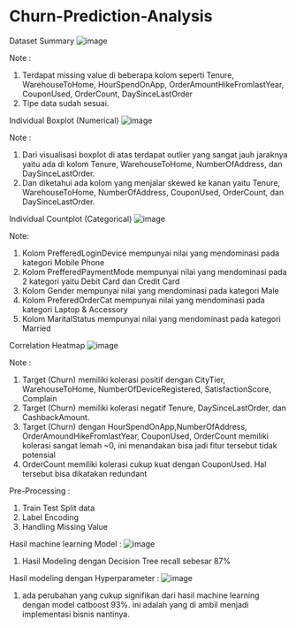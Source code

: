 # Churn-Prediction-Analysis

Dataset Summary 
![image](https://user-images.githubusercontent.com/61017058/184572093-4aa4af07-9fb1-44cc-b98e-9deacc3b34df.png)

Note : 
1. Terdapat missing value di beberapa kolom seperti Tenure, WarehouseToHome, HourSpendOnApp, OrderAmountHikeFromlastYear, CouponUsed, OrderCount, DaySinceLastOrder
2. Tipe data sudah sesuai.

Individual Boxplot (Numerical)
![image](https://user-images.githubusercontent.com/61017058/184572175-d70dbfd1-a23b-4ef2-8222-83ef7021809f.png)

Note : 
1. Dari visualisasi boxplot di atas terdapat outlier yang sangat jauh jaraknya yaitu ada di kolom Tenure, WarehouseToHome, NumberOfAddress, dan DaySinceLastOrder.
2. Dan diketahui ada kolom yang menjalar skewed ke kanan yaitu Tenure, WarehouseToHome, NumberOfAddress, CouponUsed, OrderCount, dan DaySinceLastOrder.

Individual Countplot (Categorical)
![image](https://user-images.githubusercontent.com/61017058/184572299-a6c33ec5-6fee-47dc-8b40-710769369f8a.png)

Note: 
1. Kolom PrefferedLoginDevice mempunyai nilai yang mendominasi pada kategori Mobile Phone
2. Kolom PrefferedPaymentMode mempunyai nilai yang mendominasi pada 2 kategori yaitu Debit Card dan Credit Card
3. Kolom Gender mempunyai nilai yang mendominasi pada kategori Male
4. Kolom PreferedOrderCat mempunyai nilai yang mendominasi pada kategori Laptop & Accessory
5. Kolom MaritalStatus mempunyai nilai yang mendominast pada kategori Married

Correlation Heatmap
![image](https://user-images.githubusercontent.com/61017058/184572407-fddd0ae5-b7c8-4f20-96ad-cee84d2632f5.png)

Note : 
1. Target (Churn) memiliki kolerasi positif dengan CityTier, WarehouseToHome, NumberOfDeviceRegistered, SatisfactionScore, Complain
2. Target (Churn) memiliki kolerasi negatif Tenure, DaySinceLastOrder, dan CashbackAmount.
3. Target (Churn) dengan HourSpendOnApp,NumberOfAddress, OrderAmoundHikeFromlastYear, CouponUsed, OrderCount memiliki kolerasi sangat lemah ~0, ini menandakan bisa jadi fitur tersebut tidak potensial
4. OrderCount memiliki kolerasi cukup kuat dengan CouponUsed. Hal tersebut bisa dikatakan redundant

Pre-Processing : 
1. Train Test Split data
2. Label Encoding
3. Handling Missing Value

Hasil machine learning Model : 
![image](https://user-images.githubusercontent.com/61017058/184574525-1424f2f5-e819-4b4e-b685-00febd66bbec.png)

1. Hasil Modeling dengan Decision Tree recall sebesar 87% 

Hasil modeling dengan Hyperparameter : 
![image](https://user-images.githubusercontent.com/61017058/184575071-86de27c4-931b-4a09-a181-c14e32a02ae0.png)

1. ada perubahan yang cukup signifikan dari hasil machine learning dengan model catboost 93%. ini adalah yang di ambil menjadi implementasi bisnis nantinya.
